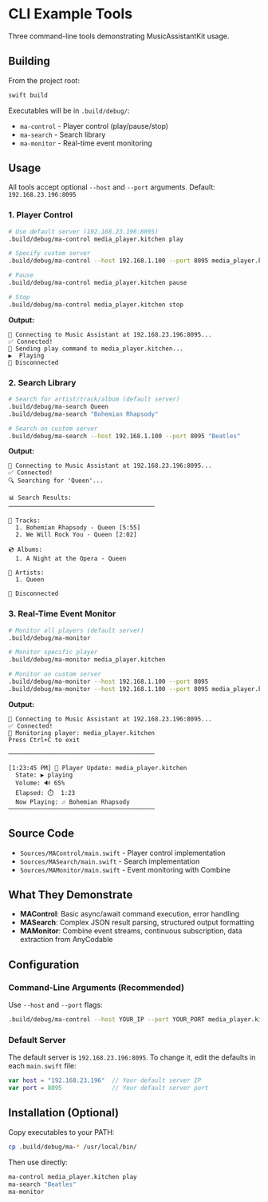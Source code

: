 # CLI Example Tools

Three command-line tools demonstrating MusicAssistantKit usage.

## Building

From the project root:

```bash
swift build
```

Executables will be in `.build/debug/`:
- `ma-control` - Player control (play/pause/stop)
- `ma-search` - Search library
- `ma-monitor` - Real-time event monitoring

## Usage

All tools accept optional `--host` and `--port` arguments. Default: `192.168.23.196:8095`

### 1. Player Control

```bash
# Use default server (192.168.23.196:8095)
.build/debug/ma-control media_player.kitchen play

# Specify custom server
.build/debug/ma-control --host 192.168.1.100 --port 8095 media_player.kitchen play

# Pause
.build/debug/ma-control media_player.kitchen pause

# Stop
.build/debug/ma-control media_player.kitchen stop
```

**Output:**
```
🔌 Connecting to Music Assistant at 192.168.23.196:8095...
✅ Connected!
🎵 Sending play command to media_player.kitchen...
▶️  Playing
👋 Disconnected
```

### 2. Search Library

```bash
# Search for artist/track/album (default server)
.build/debug/ma-search Queen
.build/debug/ma-search "Bohemian Rhapsody"

# Search on custom server
.build/debug/ma-search --host 192.168.1.100 --port 8095 "Beatles"
```

**Output:**
```
🔌 Connecting to Music Assistant at 192.168.23.196:8095...
✅ Connected!
🔍 Searching for 'Queen'...

📊 Search Results:
─────────────────────────────────────────

🎵 Tracks:
  1. Bohemian Rhapsody - Queen [5:55]
  2. We Will Rock You - Queen [2:02]

💿 Albums:
  1. A Night at the Opera - Queen

👤 Artists:
  1. Queen

👋 Disconnected
```

### 3. Real-Time Event Monitor

```bash
# Monitor all players (default server)
.build/debug/ma-monitor

# Monitor specific player
.build/debug/ma-monitor media_player.kitchen

# Monitor on custom server
.build/debug/ma-monitor --host 192.168.1.100 --port 8095
.build/debug/ma-monitor --host 192.168.1.100 --port 8095 media_player.kitchen
```

**Output:**
```
🔌 Connecting to Music Assistant at 192.168.23.196:8095...
✅ Connected!
👀 Monitoring player: media_player.kitchen
Press Ctrl+C to exit

─────────────────────────────────────────

[1:23:45 PM] 🎵 Player Update: media_player.kitchen
  State: ▶️ playing
  Volume: 🔊 65%
  Elapsed: ⏱️  1:23
  Now Playing: 🎶 Bohemian Rhapsody
─────────────────────────────────────────
```

## Source Code

- `Sources/MAControl/main.swift` - Player control implementation
- `Sources/MASearch/main.swift` - Search implementation
- `Sources/MAMonitor/main.swift` - Event monitoring with Combine

## What They Demonstrate

- **MAControl**: Basic async/await command execution, error handling
- **MASearch**: Complex JSON result parsing, structured output formatting
- **MAMonitor**: Combine event streams, continuous subscription, data extraction from AnyCodable

## Configuration

### Command-Line Arguments (Recommended)

Use `--host` and `--port` flags:

```bash
.build/debug/ma-control --host YOUR_IP --port YOUR_PORT media_player.kitchen play
```

### Default Server

The default server is `192.168.23.196:8095`. To change it, edit the defaults in each `main.swift` file:

```swift
var host = "192.168.23.196"  // Your default server IP
var port = 8095              // Your default server port
```

## Installation (Optional)

Copy executables to your PATH:

```bash
cp .build/debug/ma-* /usr/local/bin/
```

Then use directly:

```bash
ma-control media_player.kitchen play
ma-search "Beatles"
ma-monitor
```

